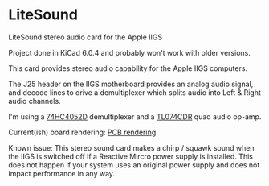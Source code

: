 # LiteSound
LiteSound stereo audio card for the Apple IIGS

Project done in KiCad 6.0.4 and probably won't work with older versions.

This card provides stereo audio capability for the Apple IIGS computers.

The J25 header on the IIGS motherboard provides an analog audio signal, and decode lines
to drive a demultiplexer which splits audio into Left & Right audio channels.

I'm using a [74HC4052D](https://www.digikey.com/en/products/detail/toshiba-semiconductor-and-storage/74HC4052D/6109174) demultiplexer
and a [TL074CDR](https://www.digikey.com/en/products/detail/texas-instruments/TL074CDR/276926) quad audio op-amp.

Current(ish) board rendering:
[PCB rendering](IIGS-audio.png)

Known issue: This stereo sound card makes a chirp / squawk sound when the IIGS is switched off if a Reactive Mircro power supply is installed.   This does not happen
if your system uses an original power supply and does not impact performance in any way. 